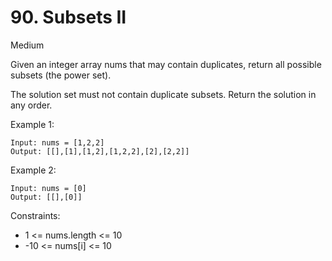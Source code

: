 # 90. Subsets II
Medium

Given an integer array nums that may contain duplicates, return all possible subsets (the power set).

The solution set must not contain duplicate subsets. Return the solution in any order.

 

Example 1:
```
Input: nums = [1,2,2]
Output: [[],[1],[1,2],[1,2,2],[2],[2,2]]
```

Example 2:
```
Input: nums = [0]
Output: [[],[0]]
 ```

Constraints:

* 1 <= nums.length <= 10
* -10 <= nums[i] <= 10
